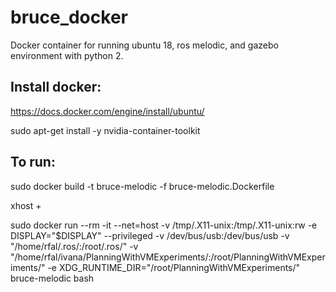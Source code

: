 # bruce_docker
Docker container for running ubuntu 18, ros melodic, and gazebo environment with python 2.

## Install docker: 

https://docs.docker.com/engine/install/ubuntu/

sudo apt-get install -y nvidia-container-toolkit

## To run: 

sudo docker build -t bruce-melodic -f bruce-melodic.Dockerfile 

xhost +

sudo docker run --rm -it --net=host -v /tmp/.X11-unix:/tmp/.X11-unix:rw -e DISPLAY="$DISPLAY" --privileged -v /dev/bus/usb:/dev/bus/usb  -v "/home/rfal/.ros/:/root/.ros/" -v "/home/rfal/ivana/PlanningWithVMExperiments/:/root/PlanningWithVMExperiments/" -e XDG_RUNTIME_DIR="/root/PlanningWithVMExperiments/" bruce-melodic bash
